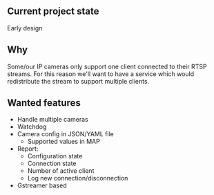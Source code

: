 ## Current project state

Early design

## Why

Some/our IP cameras only support one client connected to their RTSP streams. For this reason we'll want to have a service which would redistribute the stream to support multiple clients.

## Wanted features

- Handle multiple cameras
- Watchdog
- Camera config in JSON/YAML file
  - Supported values in MAP
- Report:
  - Configuration state
  - Connection state
  - Number of active client
  - Log new connection/disconnection
- Gstreamer based
